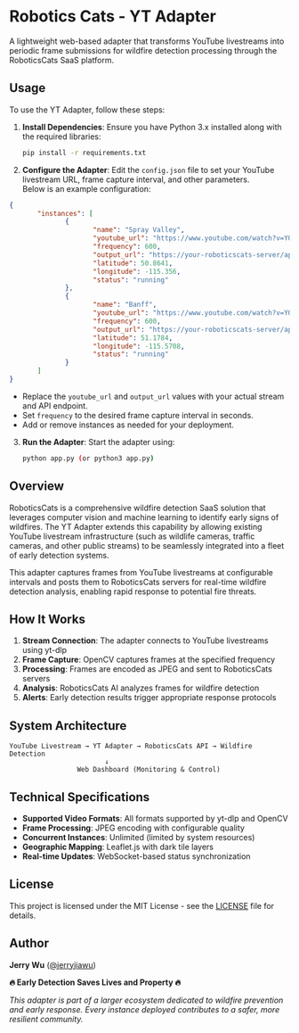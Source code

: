 # Robotics Cats - YT Adapter

A lightweight web-based adapter that transforms YouTube livestreams into periodic frame submissions for wildfire detection processing through the RoboticsCats SaaS platform.

## Usage
To use the YT Adapter, follow these steps:
1. **Install Dependencies**: Ensure you have Python 3.x installed along with the required libraries:
   ```bash
   pip install -r requirements.txt
   ```
2. **Configure the Adapter**: Edit the `config.json` file to set your YouTube livestream URL, frame capture interval, and other parameters.  
Below is an example configuration:

```json
{
       "instances": [
              {
                     "name": "Spray Valley",
                     "youtube_url": "https://www.youtube.com/watch?v=YOUR_STREAM_ID",
                     "frequency": 600,
                     "output_url": "https://your-roboticscats-server/api/detects?apiKey=YOUR_API_KEY",
                     "latitude": 50.8641,
                     "longitude": -115.356,
                     "status": "running"
              },
              {
                     "name": "Banff",
                     "youtube_url": "https://www.youtube.com/watch?v=YOUR_STREAM_ID",
                     "frequency": 600,
                     "output_url": "https://your-roboticscats-server/api/detects?apiKey=YOUR_API_KEY",
                     "latitude": 51.1784,
                     "longitude": -115.5708,
                     "status": "running"
              }
       ]
}
```

- Replace the `youtube_url` and `output_url` values with your actual stream and API endpoint.
- Set `frequency` to the desired frame capture interval in seconds.
- Add or remove instances as needed for your deployment.

3. **Run the Adapter**: Start the adapter using:
   ```bash
   python app.py (or python3 app.py)
   ```

## Overview

RoboticsCats is a comprehensive wildfire detection SaaS solution that leverages computer vision and machine learning to identify early signs of wildfires. The YT Adapter extends this capability by allowing existing YouTube livestream infrastructure (such as wildlife cameras, traffic cameras, and other public streams) to be seamlessly integrated into a fleet of early detection systems.

This adapter captures frames from YouTube livestreams at configurable intervals and posts them to RoboticsCats servers for real-time wildfire detection analysis, enabling rapid response to potential fire threats.

## How It Works

1. **Stream Connection**: The adapter connects to YouTube livestreams using yt-dlp
2. **Frame Capture**: OpenCV captures frames at the specified frequency
3. **Processing**: Frames are encoded as JPEG and sent to RoboticsCats servers
4. **Analysis**: RoboticsCats AI analyzes frames for wildfire detection
5. **Alerts**: Early detection results trigger appropriate response protocols

## System Architecture

```
YouTube Livestream → YT Adapter → RoboticsCats API → Wildfire Detection
                        ↓
                 Web Dashboard (Monitoring & Control)
```

## Technical Specifications

- **Supported Video Formats**: All formats supported by yt-dlp and OpenCV
- **Frame Processing**: JPEG encoding with configurable quality
- **Concurrent Instances**: Unlimited (limited by system resources)
- **Geographic Mapping**: Leaflet.js with dark tile layers
- **Real-time Updates**: WebSocket-based status synchronization

## License

This project is licensed under the MIT License - see the [LICENSE](LICENSE) file for details.

## Author

**Jerry Wu** ([@jerryjiawu](https://github.com/jerryjiawu))

**🔥 Early Detection Saves Lives and Property 🔥**

*This adapter is part of a larger ecosystem dedicated to wildfire prevention and early response. Every instance deployed contributes to a safer, more resilient community.*
